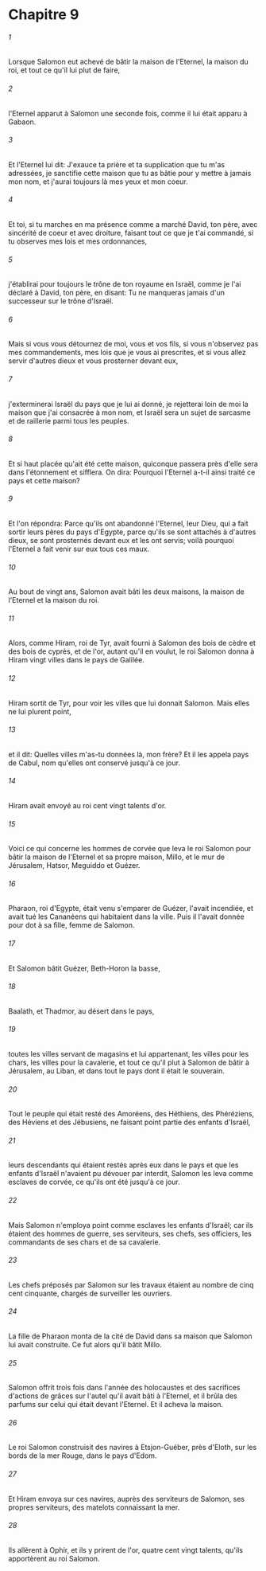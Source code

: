 # Chapitre 9

###### 1
Lorsque Salomon eut achevé de bâtir la maison de l'Eternel, la maison du roi, et tout ce qu'il lui plut de faire,
###### 2
l'Eternel apparut à Salomon une seconde fois, comme il lui était apparu à Gabaon.
###### 3
Et l'Eternel lui dit: J'exauce ta prière et ta supplication que tu m'as adressées, je sanctifie cette maison que tu as bâtie pour y mettre à jamais mon nom, et j'aurai toujours là mes yeux et mon coeur.
###### 4
Et toi, si tu marches en ma présence comme a marché David, ton père, avec sincérité de coeur et avec droiture, faisant tout ce que je t'ai commandé, si tu observes mes lois et mes ordonnances,
###### 5
j'établirai pour toujours le trône de ton royaume en Israël, comme je l'ai déclaré à David, ton père, en disant: Tu ne manqueras jamais d'un successeur sur le trône d'Israël.
###### 6
Mais si vous vous détournez de moi, vous et vos fils, si vous n'observez pas mes commandements, mes lois que je vous ai prescrites, et si vous allez servir d'autres dieux et vous prosterner devant eux,
###### 7
j'exterminerai Israël du pays que je lui ai donné, je rejetterai loin de moi la maison que j'ai consacrée à mon nom, et Israël sera un sujet de sarcasme et de raillerie parmi tous les peuples.
###### 8
Et si haut placée qu'ait été cette maison, quiconque passera près d'elle sera dans l'étonnement et sifflera. On dira: Pourquoi l'Eternel a-t-il ainsi traité ce pays et cette maison?
###### 9
Et l'on répondra: Parce qu'ils ont abandonné l'Eternel, leur Dieu, qui a fait sortir leurs pères du pays d'Egypte, parce qu'ils se sont attachés à d'autres dieux, se sont prosternés devant eux et les ont servis; voilà pourquoi l'Eternel a fait venir sur eux tous ces maux.
###### 10
Au bout de vingt ans, Salomon avait bâti les deux maisons, la maison de l'Eternel et la maison du roi.
###### 11
Alors, comme Hiram, roi de Tyr, avait fourni à Salomon des bois de cèdre et des bois de cyprès, et de l'or, autant qu'il en voulut, le roi Salomon donna à Hiram vingt villes dans le pays de Galilée.
###### 12
Hiram sortit de Tyr, pour voir les villes que lui donnait Salomon. Mais elles ne lui plurent point,
###### 13
et il dit: Quelles villes m'as-tu données là, mon frère? Et il les appela pays de Cabul, nom qu'elles ont conservé jusqu'à ce jour.
###### 14
Hiram avait envoyé au roi cent vingt talents d'or.
###### 15
Voici ce qui concerne les hommes de corvée que leva le roi Salomon pour bâtir la maison de l'Eternel et sa propre maison, Millo, et le mur de Jérusalem, Hatsor, Meguiddo et Guézer.
###### 16
Pharaon, roi d'Egypte, était venu s'emparer de Guézer, l'avait incendiée, et avait tué les Cananéens qui habitaient dans la ville. Puis il l'avait donnée pour dot à sa fille, femme de Salomon.
###### 17
Et Salomon bâtit Guézer, Beth-Horon la basse,
###### 18
Baalath, et Thadmor, au désert dans le pays,
###### 19
toutes les villes servant de magasins et lui appartenant, les villes pour les chars, les villes pour la cavalerie, et tout ce qu'il plut à Salomon de bâtir à Jérusalem, au Liban, et dans tout le pays dont il était le souverain.
###### 20
Tout le peuple qui était resté des Amoréens, des Héthiens, des Phéréziens, des Héviens et des Jébusiens, ne faisant point partie des enfants d'Israël,
###### 21
leurs descendants qui étaient restés après eux dans le pays et que les enfants d'Israël n'avaient pu dévouer par interdit, Salomon les leva comme esclaves de corvée, ce qu'ils ont été jusqu'à ce jour.
###### 22
Mais Salomon n'employa point comme esclaves les enfants d'Israël; car ils étaient des hommes de guerre, ses serviteurs, ses chefs, ses officiers, les commandants de ses chars et de sa cavalerie.
###### 23
Les chefs préposés par Salomon sur les travaux étaient au nombre de cinq cent cinquante, chargés de surveiller les ouvriers.
###### 24
La fille de Pharaon monta de la cité de David dans sa maison que Salomon lui avait construite. Ce fut alors qu'il bâtit Millo.
###### 25
Salomon offrit trois fois dans l'année des holocaustes et des sacrifices d'actions de grâces sur l'autel qu'il avait bâti à l'Eternel, et il brûla des parfums sur celui qui était devant l'Eternel. Et il acheva la maison.
###### 26
Le roi Salomon construisit des navires à Etsjon-Guéber, près d'Eloth, sur les bords de la mer Rouge, dans le pays d'Edom.
###### 27
Et Hiram envoya sur ces navires, auprès des serviteurs de Salomon, ses propres serviteurs, des matelots connaissant la mer.
###### 28
Ils allèrent à Ophir, et ils y prirent de l'or, quatre cent vingt talents, qu'ils apportèrent au roi Salomon.
